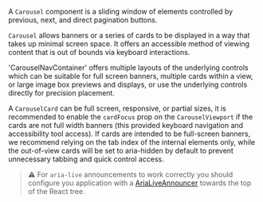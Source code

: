 A `Carousel` component is a sliding window of elements controlled by previous, next, and direct pagination buttons.

`Carousel` allows banners or a series of cards to be displayed in a way that takes up minimal screen space. It offers an accessible method of viewing content that is out of bounds via keyboard interactions.

'CarouselNavContainer' offers multiple layouts of the underlying controls which can be suitable for full screen banners, multiple cards within a view, or large image box previews and displays, or use the underlying controls directly for precision placement.

A `CarouselCard` can be full screen, responsive, or partial sizes, it is recommended to enable the `cardFocus` prop on the `CarouselViewport` if the cards are not full width banners (this provided keyboard navigation and accessibility tool access). If cards are intended to be full-screen banners, we recommend relying on the tab index of the internal elements only, while the out-of-view cards will be set to aria-hidden by default to prevent unnecessary tabbing and quick control access.

> ⚠️ For `aria-live` announcements to work correctly you should configure you application with a
> <a href="https://react.fluentui.dev/?path=/docs/utilities-aria-live-arialiveannouncer--docs">AriaLiveAnnouncer</a> towards the top of the React tree.
